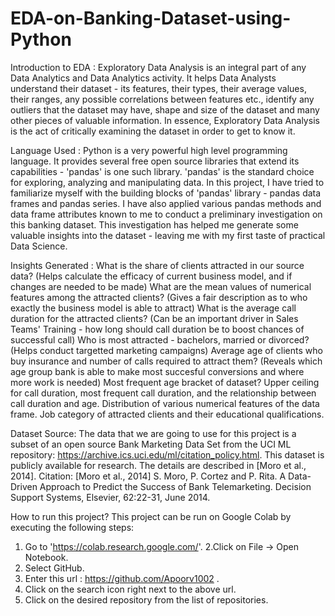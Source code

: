 # EDA-on-Banking-Dataset-using-Python

Introduction to EDA : 
Exploratory Data Analysis is an integral part of any Data Analytics and Data Analytics activity. It helps Data Analysts understand their dataset - its features, their types, their average values, their ranges, any possible correlations between features etc., identify any outliers that the dataset may have, shape and size of the dataset and many other pieces of valuable information. In essence, Exploratory Data Analysis is the act of critically examining the dataset in order to get to know it.

Language Used : 
Python is a very powerful high level programming language. It provides several free open source libraries that extend its capabilities - 'pandas' is one such library. 'pandas' is the standard choice for exploring, analyzing and manipulating data. In this project, I have tried to familiarize myself with the building blocks of 'pandas' library - pandas data frames and pandas series. I have also applied various pandas methods and data frame attributes known to me to conduct a preliminary investigation 
on this banking dataset. This investigation has helped me generate some valuable insights into the dataset - leaving me with my first taste of practical Data Science.

Insights Generated :
What is the share of clients attracted in our source data? (Helps calculate the efficacy of current business model, and if changes are needed to be made)
What are the mean values of numerical features among the attracted clients? (Gives a fair description as to who exactly the business model is able to attract)
What is the average call duration for the attracted clients? (Can be an important driver in Sales Teams' Training - how long should call duration be to boost chances of successful call)
Who is most attracted - bachelors, married or divorced? (Helps conduct targetted marketing campaigns)
Average age of clients who buy insurance and number of calls required to attract them? (Reveals which age group bank is able to make most succesful conversions and where more work is needed)
Most frequent age bracket of dataset?
Upper ceiling for call duration, most frequent call duration, and the relationship between call duration and age.
Distribution of various numerical features of the data frame.
Job category of attracted clients and their educational qualifications.

Dataset Source:
The data that we are going to use for this project is a subset of an open source Bank Marketing Data Set from the UCI ML repository: https://archive.ics.uci.edu/ml/citation_policy.html.
This dataset is publicly available for research. The details are described in [Moro et al., 2014]. 
Citation: [Moro et al., 2014] S. Moro, P. Cortez and P. Rita. A Data-Driven Approach to Predict the Success of Bank Telemarketing. Decision Support Systems, Elsevier, 62:22-31, June 2014.

How to run this project?
This project can be run on Google Colab by executing the following steps:
1. Go to 'https://colab.research.google.com/'.
2.Click on File -> Open Notebook.
3. Select GitHub.
4. Enter this url : https://github.com/Apoorv1002 .
5. Click on the search icon right next to the above url.
6. Click on the desired repository from the list of repositories.
   
